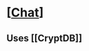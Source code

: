 # [[Chat]]

## Uses [[CryptDB]]

[//begin]: # "Autogenerated link references for markdown compatibility"
[Chat]: Chat.md "Chat"
[//end]: # "Autogenerated link references"
